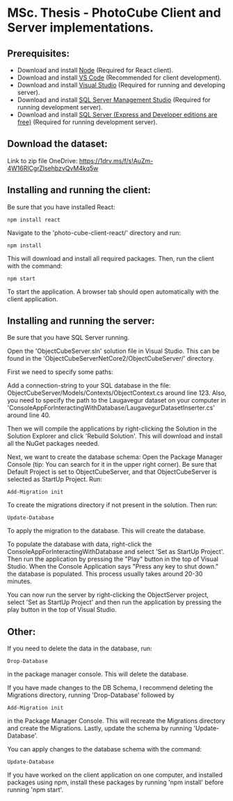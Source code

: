 # MSc. Thesis - PhotoCube Client and Server implementations.
## Prerequisites:
* Download and install [Node](https://nodejs.org/en/) (Required for React client).
* Download and install [VS Code](https://code.visualstudio.com/) (Recommended for client development).
* Download and install [Visual Studio](http://google.com) (Required for running and developing server).
* Download and install [SQL Server Management Studio](https://docs.microsoft.com/en-us/sql/ssms/download-sql-server-management-studio-ssms?view=sql-server-2017#ssms-180-preview-6) (Required for running development server).
* Download and install [SQL Server (Express and Developer editions are free)](https://www.microsoft.com/en-us/sql-server/sql-server-2017-editions#CP_StickyNav_1) (Required for running development server).

## Download the dataset:
Link to zip file OneDrive:
https://1drv.ms/f/s!AuZm-4W16RlCgrZlsehbzvQvM4kq5w

## Installing and running the client:
Be sure that you have installed React:
```
npm install react
```
Navigate to the 'photo-cube-client-react/' directory and run:
```
npm install
```
This will download and install all required packages.
Then, run the client with the command:
```
npm start
```
To start the application. A browser tab should open automatically with the client application.

## Installing and running the server:
Be sure that you have SQL Server running.

Open the 'ObjectCubeServer.sln' solution file in Visual Studio. This can be found in the 'ObjectCubeServerNetCore2/ObjectCubeServer/' directory.

First we need to specify some paths:

Add a connection-string to your SQL database in the file: ObjectCubeServer/Models/Contexts/ObjectContext.cs around line 123.
Also, you need to specify the path to the Laugavegur dataset on your computer in 'ConsoleAppForInteractingWithDatabase/LaugavegurDatasetInserter.cs' around line 40.

Then we will compile the applications by right-clicking the Solution in the Solution Explorer and click 'Rebuild Solution'. This will download and install all the NuGet packages needed.

Next, we want to create the database schema:
Open the Package Manager Console (tip: You can search for it in the upper right corner).
Be sure that Default Project is set to ObjectCubeServer, and that ObjectCubeServer is selected as StartUp Project.
Run:
```
Add-Migration init
```
To create the migrations directory if not present in the solution.
Then run:
```
Update-Database
```
To apply the migration to the database. This will create the database.

To populate the database with data, right-click the ConsoleAppForInteractingWithDatabase and select 'Set as StartUp Project'.
Then run the application by pressing the "Play" button in the top of Visual Studio.
When the Console Application says "Press any key to shut down." the database is populated. This process usually takes around 20-30 minutes.

You can now run the server by right-clicking the ObjectServer project, select 'Set as StartUp Project' and then run the application by pressing the play button in the top of Visual Studio.

## Other:
If you need to delete the data in the database, run:
```
Drop-Database
```
in the package manager console. This will delete the database.

If you have made changes to the DB Schema, I recommend deleting the Migrations directory, running 'Drop-Database' followed by
```
Add-Migration init
```
in the Package Manager Console. This will recreate the Migrations directory and create the Migrations.
Lastly, update the schema by running 'Update-Database'.

You can apply changes to the database schema with the command:
```
Update-Database
```

If you have worked on the client application on one computer, and installed packages using npm, install these packages by running 'npm install' before running 'npm start'.
